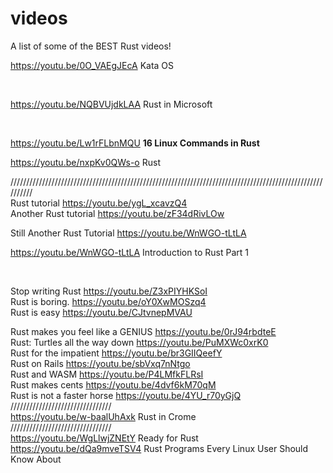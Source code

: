 # videos
A list of some of the BEST Rust videos! 


https://youtu.be/0O_VAEgJEcA Kata OS

<br>

https://youtu.be/NQBVUjdkLAA Rust in Microsoft

<br>


https://youtu.be/Lw1rFLbnMQU  **16 Linux Commands in Rust**
<br>

https://youtu.be/nxpKv0QWs-o  Rust

//////////////////////////////////////////////////////////////////////////////////////////////////////////
<br>
Rust tutorial
https://youtu.be/ygL_xcavzQ4
<br>
Another Rust tutorial
https://youtu.be/zF34dRivLOw
<br>

Still Another Rust Tutorial 
https://youtu.be/WnWGO-tLtLA
<br>


https://youtu.be/WnWGO-tLtLA Introduction to Rust Part 1 

<br>










Stop writing Rust
https://youtu.be/Z3xPIYHKSoI
<br>
Rust is boring.
https://youtu.be/oY0XwMOSzq4
<br>
Rust is easy
https://youtu.be/CJtvnepMVAU
<br>

Rust makes you feel like a GENIUS
https://youtu.be/0rJ94rbdteE
<br>
Rust: Turtles all the way down
https://youtu.be/PuMXWc0xrK0
<br>
Rust for the impatient
https://youtu.be/br3GIIQeefY
<br>
Rust on Rails
https://youtu.be/sbVxq7nNtgo
<br>
Rust and WASM
https://youtu.be/P4LMfkFLRsI
<br>
Rust makes cents
https://youtu.be/4dvf6kM70qM
<br>
Rust is not a faster horse
https://youtu.be/4YU_r70yGjQ
<br>
////////////////////////////////
<br>
https://youtu.be/w-baalUhAxk Rust in Crome
<br>
////////////////////////////////
<br>
https://youtu.be/WgLlwjZNEtY   Ready for Rust
<br>
https://youtu.be/dQa9mveTSV4  Rust Programs Every Linux User Should Know About

<br><br><br><br>















